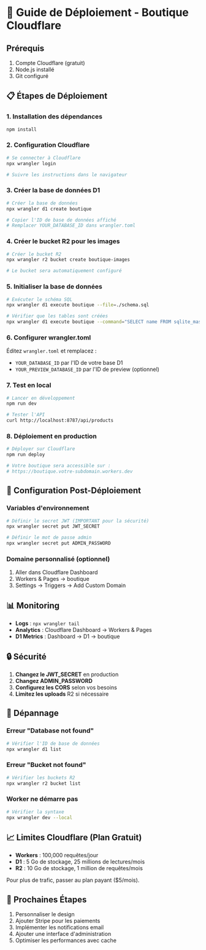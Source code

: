 # 🚀 Guide de Déploiement - Boutique Cloudflare

## Prérequis

1. Compte Cloudflare (gratuit)
2. Node.js installé
3. Git configuré

## 📋 Étapes de Déploiement

### 1. Installation des dépendances

```bash
npm install
```

### 2. Configuration Cloudflare

```bash
# Se connecter à Cloudflare
npx wrangler login

# Suivre les instructions dans le navigateur
```

### 3. Créer la base de données D1

```bash
# Créer la base de données
npx wrangler d1 create boutique

# Copier l'ID de base de données affiché
# Remplacer YOUR_DATABASE_ID dans wrangler.toml
```

### 4. Créer le bucket R2 pour les images

```bash
# Créer le bucket R2
npx wrangler r2 bucket create boutique-images

# Le bucket sera automatiquement configuré
```

### 5. Initialiser la base de données

```bash
# Exécuter le schéma SQL
npx wrangler d1 execute boutique --file=./schema.sql

# Vérifier que les tables sont créées
npx wrangler d1 execute boutique --command="SELECT name FROM sqlite_master WHERE type='table';"
```

### 6. Configurer wrangler.toml

Éditez `wrangler.toml` et remplacez :
- `YOUR_DATABASE_ID` par l'ID de votre base D1
- `YOUR_PREVIEW_DATABASE_ID` par l'ID de preview (optionnel)

### 7. Test en local

```bash
# Lancer en développement
npm run dev

# Tester l'API
curl http://localhost:8787/api/products
```

### 8. Déploiement en production

```bash
# Déployer sur Cloudflare
npm run deploy

# Votre boutique sera accessible sur :
# https://boutique.votre-subdomain.workers.dev
```

## 🔧 Configuration Post-Déploiement

### Variables d'environnement

```bash
# Définir le secret JWT (IMPORTANT pour la sécurité)
npx wrangler secret put JWT_SECRET

# Définir le mot de passe admin
npx wrangler secret put ADMIN_PASSWORD
```

### Domaine personnalisé (optionnel)

1. Aller dans Cloudflare Dashboard
2. Workers & Pages → boutique
3. Settings → Triggers → Add Custom Domain

## 📊 Monitoring

- **Logs** : `npx wrangler tail`
- **Analytics** : Cloudflare Dashboard → Workers & Pages
- **D1 Metrics** : Dashboard → D1 → boutique

## 🔒 Sécurité

1. **Changez le JWT_SECRET** en production
2. **Changez ADMIN_PASSWORD** 
3. **Configurez les CORS** selon vos besoins
4. **Limitez les uploads** R2 si nécessaire

## 🐛 Dépannage

### Erreur "Database not found"
```bash
# Vérifier l'ID de base de données
npx wrangler d1 list
```

### Erreur "Bucket not found"
```bash
# Vérifier les buckets R2
npx wrangler r2 bucket list
```

### Worker ne démarre pas
```bash
# Vérifier la syntaxe
npx wrangler dev --local
```

## 📈 Limites Cloudflare (Plan Gratuit)

- **Workers** : 100,000 requêtes/jour
- **D1** : 5 Go de stockage, 25 millions de lectures/mois
- **R2** : 10 Go de stockage, 1 million de requêtes/mois

Pour plus de trafic, passer au plan payant ($5/mois).

## 🎯 Prochaines Étapes

1. Personnaliser le design
2. Ajouter Stripe pour les paiements
3. Implémenter les notifications email
4. Ajouter une interface d'administration
5. Optimiser les performances avec cache